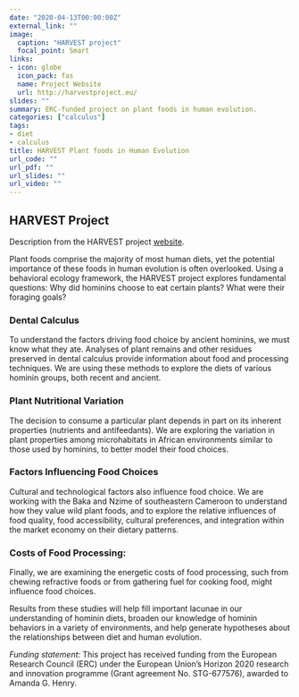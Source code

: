 ```yaml
---
date: "2020-04-13T00:00:00Z"
external_link: ""
image:
  caption: "HARVEST project"
  focal_point: Smart
links:
- icon: globe
  icon_pack: fas
  name: Project Website
  url: http://harvestproject.eu/
slides: ""
summary: ERC-funded project on plant foods in human evolution.
categories: ["calculus"]
tags:
- diet
- calculus
title: HARVEST Plant foods in Human Evolution
url_code: ""
url_pdf: ""
url_slides: ""
url_video: ""
---
```


## HARVEST Project

Description from the HARVEST project [website](http://harvestproject.eu/).

Plant foods comprise the majority of most human diets, yet the potential importance of these foods in human evolution is often overlooked. Using a behavioral ecology framework, the HARVEST project explores fundamental questions: Why did hominins choose to eat certain plants? What were their foraging goals? 


### Dental Calculus

To understand the factors driving food choice by ancient hominins, we must know what they ate. Analyses of plant remains and other residues preserved in dental calculus provide information about food and processing techniques. We are using these methods to explore the diets of various hominin groups, both recent and ancient. 

 
### Plant Nutritional Variation

The decision to consume a particular plant depends in part on its inherent properties (nutrients and antifeedants). We are exploring the variation in plant properties among microhabitats in African environments similar to those used by hominins, to better model their food choices.


### Factors Influencing Food Choices

Cultural and technological factors also influence food choice. We are working with the Baka and Nzime of southeastern Cameroon to understand how they value wild plant foods, and to explore the relative influences of food quality, food accessibility, cultural preferences, and integration within the market economy on their dietary patterns.

 
### Costs of Food Processing:

Finally, we are examining the energetic costs of food processing, such from chewing refractive foods or from gathering fuel for cooking food, might influence food choices. 

Results from these studies will help fill important lacunae in our understanding of hominin diets, broaden our knowledge of hominin behaviors in a variety of environments, and help generate hypotheses about the relationships between diet and human evolution.

*Funding statement:* This project has received funding from the European Research Council (ERC) under the European Union’s Horizon 2020 research and innovation programme (Grant agreement No. STG-677576), awarded to Amanda G. Henry.